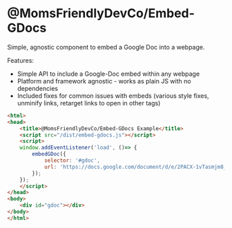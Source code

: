 @MomsFriendlyDevCo/Embed-GDocs
==============================
Simple, agnostic component to embed a Google Doc into a webpage.

Features:
* Simple API to include a Google-Doc embed within any webpage
* Platform and framework agnostic - works as plain JS with no dependencies
* Included fixes for common issues with embeds (various style fixes, unminify links, retarget links to open in other tags)


```html
<html>
<head>
	<title>@MomsFriendlyDevCo/Embed-GDocs Example</title>
	<script src="/dist/embed-gdocs.js"></script>
	<script>
	window.addEventListener('load', ()=> {
		embedGDoc({
			selector: '#gdoc',
			url: 'https://docs.google.com/document/d/e/2PACX-1vTasmjm8_rI_tzzzMs0xl5AhjafHXCPs33uyq6VShbMepnlkumS9rDBkxbEs0AAoAtdMRm-dmoGXxbR/pub?embedded=true',
		});
	});
	</script>
</head>
<body>
	<div id="gdoc"></div>
</body>
</html>
```
